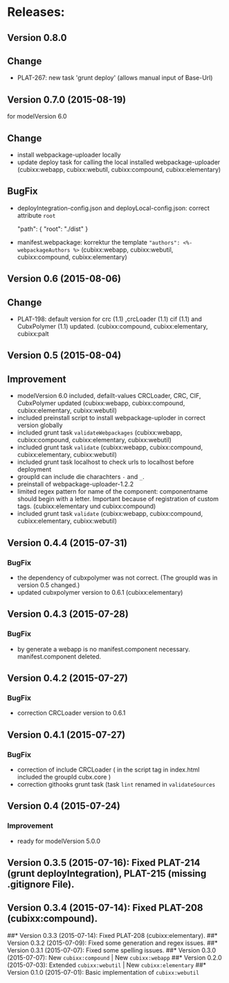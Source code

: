 # Releases:

## Version 0.8.0

## Change
* PLAT-267: new task 'grunt deploy' (allows manual input of Base-Url)

## Version 0.7.0 (2015-08-19)
for modelVersion 6.0

## Change
* install webpackage-uploader locally
* update deploy task for calling the local installed webpackage-uploader  (cubixx:webapp, cubixx:webutil, cubixx:compound, cubixx:elementary)

## BugFix
* deployIntegration-config.json and deployLocal-config.json: correct attribute `root`


    "path": {
        "root": "./dist"
    }

* manifest.webpackage: korrektur the template `"authors": <%- webpackageAuthors %>` (cubixx:webapp, cubixx:webutil, cubixx:compound, cubixx:elementary)

## Version 0.6 (2015-08-06)
## Change
* PLAT-198: default version for crc (1.1) ,crcLoader (1.1) cif (1.1) and CubxPolymer (1.1) updated. (cubixx:compound, cubixx:elementary, cubixx:palt

## Version 0.5 (2015-08-04)
## Improvement
* modelVersion 6.0 included, defailt-values CRCLoader, CRC, CIF, CubxPolymer updated (cubixx:webapp, cubixx:compound, cubixx:elementary, cubixx:webutil)
* included preinstall script to install webpackage-uploder in correct version globally
* included grunt task `validateWebpackages` (cubixx:webapp, cubixx:compound, cubixx:elementary, cubixx:webutil)
* included grunt task `validate`  (cubixx:webapp, cubixx:compound, cubixx:elementary, cubixx:webutil)
* included grunt task localhost to check urls to localhost before deployment
* groupId can include die charachters `-` and `_`.
* preinstall of webpackage-uploader-1.2.2
* limited regex pattern for name of the component: componentname should begin with a letter. Important because of registration of custom tags. (cubixx:elementary und cubixx:compound)
* included grunt task `validate` (cubixx:webapp, cubixx:compound, cubixx:elementary, cubixx:webutil)


## Version 0.4.4 (2015-07-31)
### BugFix
* the dependency of cubxpolymer was not correct. (The groupId was in version 0.5 changed.)
* updated cubxpolymer version to 0.6.1 (cubixx:elementary)

## Version 0.4.3 (2015-07-28)
### BugFix
* by generate a webapp is no manifest.component necessary. manifest.component deleted.


## Version 0.4.2 (2015-07-27)
### BugFix
* correction CRCLoader version to 0.6.1

## Version 0.4.1 (2015-07-27)
### BugFix

* correction of include CRCLoader ( in the script tag in index.html included the groupId cubx.core )
* correction githooks grunt task (task `lint` renamed in `validateSources`


## Version 0.4 (2015-07-24)
### Improvement
* ready for modelVersion 5.0.0

## Version 0.3.5 (2015-07-16): Fixed PLAT-214 (grunt deployIntegration), PLAT-215 (missing .gitignore File).
## Version 0.3.4 (2015-07-14): Fixed PLAT-208 (cubixx:compound).
##* Version 0.3.3 (2015-07-14): Fixed PLAT-208 (cubixx:elementary).
##* Version 0.3.2 (2015-07-09): Fixed some generation and regex issues.
##* Version 0.3.1 (2015-07-07): Fixed some spelling issues.
##* Version 0.3.0 (2015-07-07): New `cubixx:compound` | New `cubixx:webapp`
##* Version 0.2.0 (2015-07-03): Extended `cubixx:webutil` | New `cubixx:elementary`
##* Version 0.1.0 (2015-07-01): Basic implementation of `cubixx:webutil`
